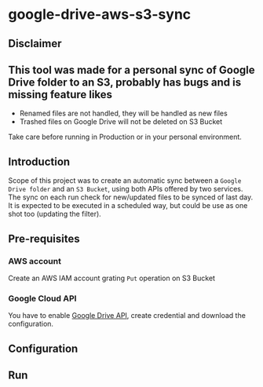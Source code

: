 # google-drive-aws-s3-sync

## Disclaimer

## This tool was made for a personal sync of Google Drive folder to an S3, probably has bugs and is missing feature likes

- Renamed files are not handled, they will be handled as new files
- Trashed files on Google Drive will not be deleted on S3 Bucket

Take care before running in Production or in your personal environment.

## Introduction

Scope of this project was to create an automatic sync between a `Google Drive folder` and an `S3 Bucket`, using both APIs offered by two services.
The sync on each run check for new/updated files to be synced of last day. It is expected to be executed in a scheduled way, but could be use as one shot too (updating the filter).

## Pre-requisites

### AWS account

Create an AWS IAM account grating `Put` operation on S3 Bucket

### Google Cloud API

You have to enable [Google Drive API](https://developers.google.com/drive/api/quickstart/nodejs#enable_the_api), create credential and download the configuration.

## Configuration

## Run
